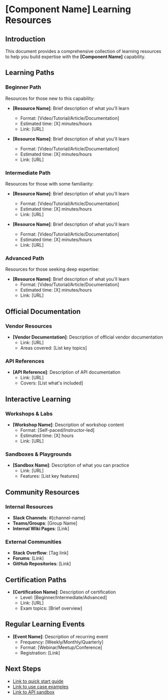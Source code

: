 # [Component Name] Learning Resources

## Introduction
This document provides a comprehensive collection of learning resources to help you build expertise with the **[Component Name]** capability.

## Learning Paths

### Beginner Path
Resources for those new to this capability:

- **[Resource Name]**: Brief description of what you'll learn
  - Format: [Video/Tutorial/Article/Documentation]
  - Estimated time: [X] minutes/hours
  - Link: [URL]
  
- **[Resource Name]**: Brief description of what you'll learn
  - Format: [Video/Tutorial/Article/Documentation]
  - Estimated time: [X] minutes/hours
  - Link: [URL]

### Intermediate Path
Resources for those with some familiarity:

- **[Resource Name]**: Brief description of what you'll learn
  - Format: [Video/Tutorial/Article/Documentation]
  - Estimated time: [X] minutes/hours
  - Link: [URL]
  
- **[Resource Name]**: Brief description of what you'll learn
  - Format: [Video/Tutorial/Article/Documentation]
  - Estimated time: [X] minutes/hours
  - Link: [URL]

### Advanced Path
Resources for those seeking deep expertise:

- **[Resource Name]**: Brief description of what you'll learn
  - Format: [Video/Tutorial/Article/Documentation]
  - Estimated time: [X] minutes/hours
  - Link: [URL]

## Official Documentation

### Vendor Resources
- **[Vendor Documentation]**: Description of official vendor documentation
  - Link: [URL]
  - Areas covered: [List key topics]

### API References
- **[API Reference]**: Description of API documentation
  - Link: [URL]
  - Covers: [List what's included]

## Interactive Learning

### Workshops & Labs
- **[Workshop Name]**: Description of workshop content
  - Format: [Self-paced/Instructor-led]
  - Estimated time: [X] hours
  - Link: [URL]

### Sandboxes & Playgrounds
- **[Sandbox Name]**: Description of what you can practice
  - Link: [URL]
  - Features: [List key features]

## Community Resources

### Internal Resources
- **Slack Channels**: #[channel-name]
- **Teams/Groups**: [Group Name]
- **Internal Wiki Pages**: [Link]

### External Communities
- **Stack Overflow**: [Tag link]
- **Forums**: [Link]
- **GitHub Repositories**: [Link]

## Certification Paths
- **[Certification Name]**: Description of certification
  - Level: [Beginner/Intermediate/Advanced]
  - Link: [URL]
  - Exam topics: [Brief overview]

## Regular Learning Events
- **[Event Name]**: Description of recurring event
  - Frequency: [Weekly/Monthly/Quarterly]
  - Format: [Webinar/Meetup/Conference]
  - Registration: [Link]

## Next Steps
- [Link to quick start guide](./quick-start.md)
- [Link to use case examples](./use-case-examples.md)
- [Link to API sandbox](./api-sandbox.md)